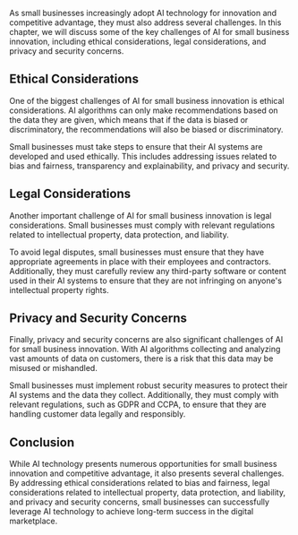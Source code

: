 
As small businesses increasingly adopt AI technology for innovation and competitive advantage, they must also address several challenges. In this chapter, we will discuss some of the key challenges of AI for small business innovation, including ethical considerations, legal considerations, and privacy and security concerns.

Ethical Considerations
----------------------

One of the biggest challenges of AI for small business innovation is ethical considerations. AI algorithms can only make recommendations based on the data they are given, which means that if the data is biased or discriminatory, the recommendations will also be biased or discriminatory.

Small businesses must take steps to ensure that their AI systems are developed and used ethically. This includes addressing issues related to bias and fairness, transparency and explainability, and privacy and security.

Legal Considerations
--------------------

Another important challenge of AI for small business innovation is legal considerations. Small businesses must comply with relevant regulations related to intellectual property, data protection, and liability.

To avoid legal disputes, small businesses must ensure that they have appropriate agreements in place with their employees and contractors. Additionally, they must carefully review any third-party software or content used in their AI systems to ensure that they are not infringing on anyone's intellectual property rights.

Privacy and Security Concerns
-----------------------------

Finally, privacy and security concerns are also significant challenges of AI for small business innovation. With AI algorithms collecting and analyzing vast amounts of data on customers, there is a risk that this data may be misused or mishandled.

Small businesses must implement robust security measures to protect their AI systems and the data they collect. Additionally, they must comply with relevant regulations, such as GDPR and CCPA, to ensure that they are handling customer data legally and responsibly.

Conclusion
----------

While AI technology presents numerous opportunities for small business innovation and competitive advantage, it also presents several challenges. By addressing ethical considerations related to bias and fairness, legal considerations related to intellectual property, data protection, and liability, and privacy and security concerns, small businesses can successfully leverage AI technology to achieve long-term success in the digital marketplace.

